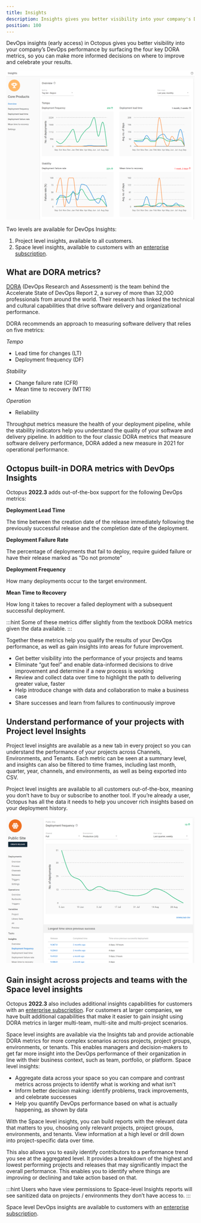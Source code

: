 ```yaml
---
title: Insights
description: Insights gives you better visibility into your company's DevOps performance.
position: 100
---
```


DevOps insights (early access) in Octopus gives you better visibility into your company’s DevOps performance by surfacing the four key DORA metrics, so you can make more informed decisions on where to improve and celebrate your results.

![The Overview page of Insights Reports](images/overview.png)

Two levels are available for DevOps Insights:

1. Project level insights, available to all customers.
2. Space level insights, available to customers with an [enterprise subscription](https://octopus.com/enterprise).

## What are DORA metrics?

[DORA](https://www.devops-research.com/) (DevOps Research and Assessment) is the team behind the Accelerate State of DevOps Report 2, a survey of more than 32,000 professionals from around the world. Their research has linked the technical and cultural capabilities that drive software delivery and organizational performance.

DORA recommends an approach to measuring software delivery that relies on five metrics:

_Tempo_

- Lead time for changes (LT)
- Deployment frequency (DF)

_Stability_

- Change failure rate (CFR)
- Mean time to recovery (MTTR)

_Operation_

- Reliability

Throughput metrics measure the health of your deployment pipeline, while the stability indicators help you understand the quality of your software and delivery pipeline. In addition to the four classic DORA metrics that measure software delivery performance, DORA added a new measure in 2021 for operational performance.

## Octopus built-in DORA metrics with DevOps Insights

Octopus **2022.3** adds out-of-the-box support for the following DevOps metrics:

**Deployment Lead Time**

The time between the creation date of the release immediately following the previously successful release and the completion date of the deployment.

**Deployment Failure Rate**

The percentage of deployments that fail to deploy, require guided failure or have their release marked as "Do not promote"

**Deployment Frequency**

How many deployments occur to the target environment.

**Mean Time to Recovery**

How long it takes to recover a failed deployment with a subsequent successful deployment.

:::hint
Some of these metrics differ slightly from the textbook DORA metrics given the data available.
:::

Together these metrics help you qualify the results of your DevOps performance, as well as gain insights into areas for future improvement.

- Get better visibility into the performance of your projects and teams
- Eliminate “gut feel” and enable data-informed decisions to drive improvement and determine if a new process is working
- Review and collect data over time to highlight the path to delivering greater value, faster
- Help introduce change with data and collaboration to make a business case
- Share successes and learn from failures to continuously improve

## Understand performance of your projects with Project level Insights

Project level insights are available as a new tab in every project so you can understand the performance of your projects across Channels, Environments, and Tenants. Each metric can be seen at a summary level, and insights can also be filtered to time frames, including last month, quarter, year, channels, and environments, as well as being exported into CSV.

Project level insights are available to all customers out-of-the-box, meaning you don’t have to buy or subscribe to another tool. If you’re already a user, Octopus has all the data it needs to help you uncover rich insights based on your deployment history.

![Project Insights Deployment Frequency](images/project.png)

## Gain insight across projects and teams with the Space level insights

Octopus **2022.3** also includes additional insights capabilities for customers with an [enterprise subscription](https://octopus.com/enterprise). For customers at larger companies, we have built additional capabilities that make it easier to gain insight using DORA metrics in larger multi-team, multi-site and multi-project scenarios.

Space level insights are available via the Insights tab and provide actionable DORA metrics for more complex scenarios across projects, project groups, environments, or tenants. This enables managers and decision-makers to get far more insight into the DevOps performance of their organization in line with their business context, such as team, portfolio, or platform. Space level insights:

- Aggregate data across your space so you can compare and contrast metrics across projects to identify what is working and what isn't
- Inform better decision making: identify problems, track improvements, and celebrate successes
- Help you quantify DevOps performance based on what is actually happening, as shown by data

With the Space level insights, you can build reports with the relevant data that matters to you, choosing only relevant projects, project groups, environments, and tenants. View information at a high level or drill down into project-specific data over time.

This also allows you to easily identify contributors to a performance trend you see at the aggregated level. It provides a breakdown of the highest and lowest performing projects and releases that may significantly impact the overall performance. This enables you to identify where things are improving or declining and take action based on that.

:::hint
Users who have view permissions to Space-level Insights reports will see sanitized data on projects / environments they don’t have access to.
:::

Space level DevOps insights are available to customers with an [enterprise subscription](https://octopus.com/enterprise).
